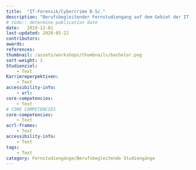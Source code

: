 ```yaml
---
title:  "IT-Forensik/Cybercrime B.Sc."
description: "Berufsbegleitender Fernstudiengang auf dem Gebiet der IT-Forensik/Cybercrime. "
# todo:: determine publication date
date:   2019-12-01
last-updated: 2020-05-22
contributors:
awards:
references:
thumbnail: /assets/workshops/thumbnails/bachelor.png
sort-weight: 1
Studienziel:
    - Text
Karriereperpektiven:
    - Text
accessibility-info:
    - url: 
core-competencies:
    - Text
# CORE COMPETENCIES
core-competencies:
    - Text
acrl-frames:
    - Text
accessibility-info:
    - Text
tags:
    - Text
category: Fernstudiengänge/Berufsbegleitende Studiengänge 
---
```

